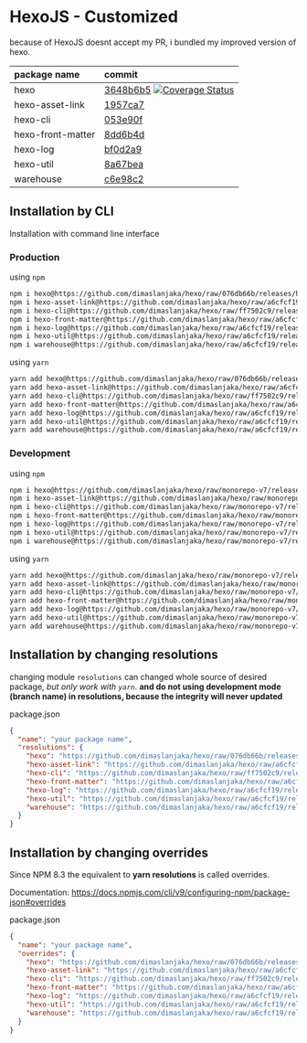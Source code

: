 # HexoJS - Customized
because of HexoJS doesnt accept my PR, i bundled my improved version of hexo.

| package name | commit |
| :--- | :--- | 
| hexo | [3648b6b5](https://github.com/dimaslanjaka/hexo/commit/3648b6b5)  [![Coverage Status](https://coveralls.io/repos/github/dimaslanjaka/hexo/badge.svg)](https://coveralls.io/github/dimaslanjaka/hexo) | 
| hexo-asset-link | [1957ca7](https://github.com/dimaslanjaka/hexo-asset-link/commit/1957ca7) | 
| hexo-cli | [053e90f](https://github.com/dimaslanjaka/hexo-cli/commit/053e90f) | 
| hexo-front-matter | [8dd6b4d](https://github.com/dimaslanjaka/hexo-front-matter/commit/8dd6b4d) | 
| hexo-log | [bf0d2a9](https://github.com/dimaslanjaka/hexo-log/commit/bf0d2a9) | 
| hexo-util | [8a67bea](https://github.com/dimaslanjaka/hexo-util/commit/8a67bea) | 
| warehouse | [c6e98c2](https://github.com/dimaslanjaka/warehouse/commit/c6e98c2) | 

## Installation by CLI
Installation with command line interface

### Production

using `npm`
```bash
npm i hexo@https://github.com/dimaslanjaka/hexo/raw/076db66b/releases/hexo.tgz
npm i hexo-asset-link@https://github.com/dimaslanjaka/hexo/raw/a6cfcf19/releases/hexo-asset-link.tgz
npm i hexo-cli@https://github.com/dimaslanjaka/hexo/raw/ff7502c9/releases/hexo-cli.tgz
npm i hexo-front-matter@https://github.com/dimaslanjaka/hexo/raw/a6cfcf19/releases/hexo-front-matter.tgz
npm i hexo-log@https://github.com/dimaslanjaka/hexo/raw/a6cfcf19/releases/hexo-log.tgz
npm i hexo-util@https://github.com/dimaslanjaka/hexo/raw/a6cfcf19/releases/hexo-util.tgz
npm i warehouse@https://github.com/dimaslanjaka/hexo/raw/a6cfcf19/releases/warehouse.tgz
```

using `yarn`
```bash
yarn add hexo@https://github.com/dimaslanjaka/hexo/raw/076db66b/releases/hexo.tgz
yarn add hexo-asset-link@https://github.com/dimaslanjaka/hexo/raw/a6cfcf19/releases/hexo-asset-link.tgz
yarn add hexo-cli@https://github.com/dimaslanjaka/hexo/raw/ff7502c9/releases/hexo-cli.tgz
yarn add hexo-front-matter@https://github.com/dimaslanjaka/hexo/raw/a6cfcf19/releases/hexo-front-matter.tgz
yarn add hexo-log@https://github.com/dimaslanjaka/hexo/raw/a6cfcf19/releases/hexo-log.tgz
yarn add hexo-util@https://github.com/dimaslanjaka/hexo/raw/a6cfcf19/releases/hexo-util.tgz
yarn add warehouse@https://github.com/dimaslanjaka/hexo/raw/a6cfcf19/releases/warehouse.tgz

```

### Development

using `npm`
```bash
npm i hexo@https://github.com/dimaslanjaka/hexo/raw/monorepo-v7/releases/hexo.tgz
npm i hexo-asset-link@https://github.com/dimaslanjaka/hexo/raw/monorepo-v7/releases/hexo-asset-link.tgz
npm i hexo-cli@https://github.com/dimaslanjaka/hexo/raw/monorepo-v7/releases/hexo-cli.tgz
npm i hexo-front-matter@https://github.com/dimaslanjaka/hexo/raw/monorepo-v7/releases/hexo-front-matter.tgz
npm i hexo-log@https://github.com/dimaslanjaka/hexo/raw/monorepo-v7/releases/hexo-log.tgz
npm i hexo-util@https://github.com/dimaslanjaka/hexo/raw/monorepo-v7/releases/hexo-util.tgz
npm i warehouse@https://github.com/dimaslanjaka/hexo/raw/monorepo-v7/releases/warehouse.tgz
```

using `yarn`
```bash
yarn add hexo@https://github.com/dimaslanjaka/hexo/raw/monorepo-v7/releases/hexo.tgz
yarn add hexo-asset-link@https://github.com/dimaslanjaka/hexo/raw/monorepo-v7/releases/hexo-asset-link.tgz
yarn add hexo-cli@https://github.com/dimaslanjaka/hexo/raw/monorepo-v7/releases/hexo-cli.tgz
yarn add hexo-front-matter@https://github.com/dimaslanjaka/hexo/raw/monorepo-v7/releases/hexo-front-matter.tgz
yarn add hexo-log@https://github.com/dimaslanjaka/hexo/raw/monorepo-v7/releases/hexo-log.tgz
yarn add hexo-util@https://github.com/dimaslanjaka/hexo/raw/monorepo-v7/releases/hexo-util.tgz
yarn add warehouse@https://github.com/dimaslanjaka/hexo/raw/monorepo-v7/releases/warehouse.tgz

```

## Installation by changing resolutions
changing module `resolutions` can changed whole source of desired package, _but only work with `yarn`_. **and do not using development mode (branch name) in resolutions, because the integrity will never updated**

package.json
```json
{
  "name": "your package name",
  "resolutions": {
    "hexo": "https://github.com/dimaslanjaka/hexo/raw/076db66b/releases/hexo.tgz",
    "hexo-asset-link": "https://github.com/dimaslanjaka/hexo/raw/a6cfcf19/releases/hexo-asset-link.tgz",
    "hexo-cli": "https://github.com/dimaslanjaka/hexo/raw/ff7502c9/releases/hexo-cli.tgz",
    "hexo-front-matter": "https://github.com/dimaslanjaka/hexo/raw/a6cfcf19/releases/hexo-front-matter.tgz",
    "hexo-log": "https://github.com/dimaslanjaka/hexo/raw/a6cfcf19/releases/hexo-log.tgz",
    "hexo-util": "https://github.com/dimaslanjaka/hexo/raw/a6cfcf19/releases/hexo-util.tgz",
    "warehouse": "https://github.com/dimaslanjaka/hexo/raw/a6cfcf19/releases/warehouse.tgz"
  }
}
```

## Installation by changing overrides

Since NPM 8.3 the equivalent to **yarn resolutions** is called overrides.

Documentation: https://docs.npmjs.com/cli/v9/configuring-npm/package-json#overrides

package.json
```json
{
  "name": "your package name",
  "overrides": {
    "hexo": "https://github.com/dimaslanjaka/hexo/raw/076db66b/releases/hexo.tgz",
    "hexo-asset-link": "https://github.com/dimaslanjaka/hexo/raw/a6cfcf19/releases/hexo-asset-link.tgz",
    "hexo-cli": "https://github.com/dimaslanjaka/hexo/raw/ff7502c9/releases/hexo-cli.tgz",
    "hexo-front-matter": "https://github.com/dimaslanjaka/hexo/raw/a6cfcf19/releases/hexo-front-matter.tgz",
    "hexo-log": "https://github.com/dimaslanjaka/hexo/raw/a6cfcf19/releases/hexo-log.tgz",
    "hexo-util": "https://github.com/dimaslanjaka/hexo/raw/a6cfcf19/releases/hexo-util.tgz",
    "warehouse": "https://github.com/dimaslanjaka/hexo/raw/a6cfcf19/releases/warehouse.tgz"
  }
}
```
